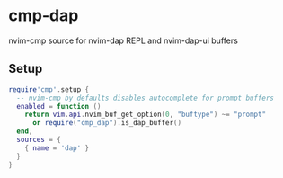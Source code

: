 # cmp-dap

nvim-cmp source for nvim-dap REPL and nvim-dap-ui buffers

## Setup

```lua
require'cmp'.setup {
  -- nvim-cmp by defaults disables autocomplete for prompt buffers
  enabled = function ()
    return vim.api.nvim_buf_get_option(0, "buftype") ~= "prompt"
      or require("cmp_dap").is_dap_buffer()
  end,
  sources = {
    { name = 'dap' }
  }
}
```
